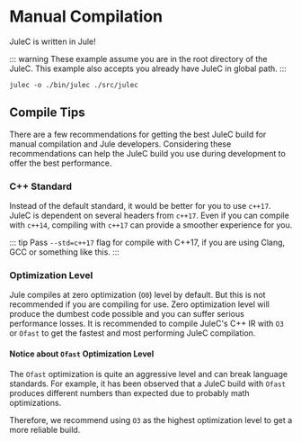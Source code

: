 # Manual Compilation
JuleC is written in Jule!

::: warning
These example assume you are in the root directory of the JuleC.
This example also accepts you already have JuleC in global path.
:::

```
julec -o ./bin/julec ./src/julec
```

## Compile Tips

There are a few recommendations for getting the best JuleC build for manual compilation and Jule developers.
Considering these recommendations can help the JuleC build you use during development to offer the best performance.

### C++ Standard

Instead of the default standard, it would be better for you to use ``c++17``.
JuleC is dependent on several headers from ``c++17``.
Even if you can compile with ``c++14``, compiling with ``c++17`` can provide a smoother experience for you.

::: tip
Pass ``--std=c++17`` flag for compile with C++17, if you are using Clang, GCC or something like this.
:::

### Optimization Level

Jule compiles at zero optimization (``O0``) level by default.
But this is not recommended if you are compiling for use.
Zero optimization level will produce the dumbest code possible and you can suffer serious performance losses.
It is recommended to compile JuleC's C++ IR with ``O3`` or ``Ofast`` to get the fastest and most performing JuleC compilation.

#### Notice about `Ofast` Optimization Level

The `Ofast` optimization is quite an aggressive level and can break language standards. For example, it has been observed that a JuleC build with `Ofast` produces different numbers than expected due to probably math optimizations.

Therefore, we recommend using `O3` as the highest optimization level to get a more reliable build.
